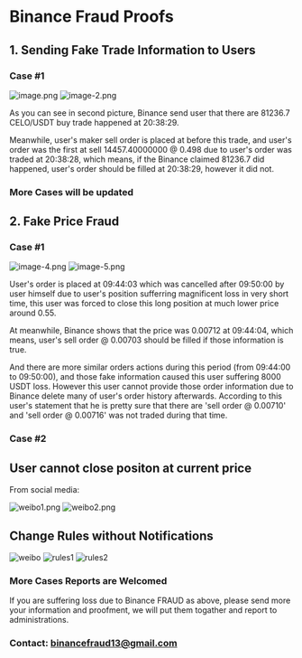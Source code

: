 # Binance Fraud Proofs

## 1. Sending Fake Trade Information to Users

### Case #1
![image.png](./misc/CELOOrderHistory.png)
![image-2.png](./misc/CELOTrades.png)

As you can see in second picture, Binance send user that there are 81236.7 CELO/USDT buy trade happened at 20:38:29.

Meanwhile, user's maker sell order is placed at before this trade, and user's order was the first at sell 14457.40000000 @ 0.498 due to user's order was traded at 20:38:28, which means, if the Binance claimed 81236.7 did happened, user's order should be filled at 20:38:29, however it did not.

### More Cases will be updated

## 2. Fake Price Fraud

### Case #1

![image-4.png](./misc/STMXOrderHistory.png)
![image-5.png](./misc/STMXTradeHistory.png)


User's order is placed at 09:44:03 which was cancelled after 09:50:00 by user himself due to user's position sufferring magnificent loss in very short time, this user was forced to close this long position at much lower price around 0.55.

At meanwhile, Binance shows that the price was 0.00712 at 09:44:04, which means, user's sell order @ 0.00703 should be filled if those information is true.

And there are more similar orders actions during this period (from 09:44:00 to 09:50:00), and those fake information caused this user suffering 8000 USDT loss. However this user cannot provide those order information due to Binance delete many of user's order history afterwards. According to this user's statement that he is pretty sure that there are 'sell order @ 0.00710' and 'sell order @ 0.00716' was not traded during that time.


### Case #2

## User cannot close positon at current price

From social media: 

![weibo1.png](./misc/Weibo1.png)
![weibo2.png](./misc/Weibo2.png)


## Change Rules without Notifications
![weibo](./misc/STMXRulesWeibo.png)
![rules1](./misc/STMXRules1.png)
![rules2](./misc/STMXRules2.png)



### More Cases Reports are Welcomed

If you are suffering loss due to Binance FRAUD as above, please send more your information and proofment, we will put them togather and report to administrations. 

### Contact: [binancefraud13@gmail.com](mailto:binancefraud13@gmail.com)
